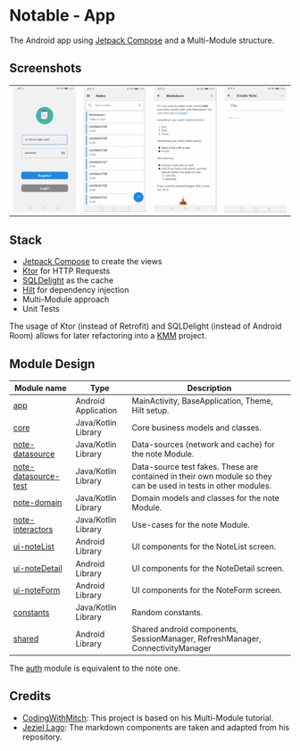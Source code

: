 # Notable - App

The Android app using [Jetpack Compose](https://developer.android.com/jetpack/compose) and a
Multi-Module structure.

## Screenshots

<table>
  <tr>
    <tr>
    <td><img src="./assets/login.png" width="180"></td>
    <td><img src="./assets/notelist.png" width="180"></td>
    <td><img src="./assets/notedetail.png" width="180"></td>
    <td><img src="./assets/noteform.png" width="180"></td>
    </tr>
</table>

## Stack

- [Jetpack Compose](https://developer.android.com/jetpack/compose) to create the views
- [Ktor](https://ktor.io/) for HTTP Requests
- [SQLDelight](https://cashapp.github.io/sqldelight/) as the cache
- [Hilt](https://developer.android.com/training/dependency-injection/hilt-android) for dependency
  injection
- Multi-Module approach
- Unit Tests

The usage of Ktor (instead of Retrofit) and SQLDelight (instead of Android Room) allows for later
refactoring into a [KMM](https://kotlinlang.org/lp/mobile/) project.

## Module Design

| Module name                                         | Type                | Description                                                                                                    |
| --------------------------------------------------- | ------------------- | -------------------------------------------------------------------------------------------------------------- |
| [app](/app/)                                        | Android Application | MainActivity, BaseApplication, Theme, Hilt setup.                                                              |
| [core](/core/)                                      | Java/Kotlin Library | Core business models and classes.                                                                              |
| [note-datasource](/note/note-datasource/)           | Java/Kotlin Library | Data-sources (network and cache) for the note Module.                                                          |
| [note-datasource-test](/note/note-datasource-test/) | Java/Kotlin Library | Data-source test fakes. These are contained in their own module so they can be used in tests in other modules. |
| [note-domain ](/note/note-domain/)                  | Java/Kotlin Library | Domain models and classes for the note Module.                                                                 |
| [note-interactors ](/note/note-interactors/)        | Java/Kotlin Library | Use-cases for the note Module.                                                                                 |
| [ui-noteList](/ui-noteList/)                        | Android Library     | UI components for the NoteList screen.                                                                         |
| [ui-noteDetail](/ui-noteDetail/)                    | Android Library     | UI components for the NoteDetail screen.                                                                       |
| [ui-noteForm](/ui-noteForm/)                        | Android Library     | UI components for the NoteForm screen.                                                                       |
| [constants](/constants/)                            | Java/Kotlin Library | Random constants.                                                                                              |
| [shared](/components/)                              | Android Library     | Shared android components, SessionManager, RefreshManager, ConnectivityManager                                 |

The [auth](/auth/) module is equivalent to the note one.

## Credits

- [CodingWithMitch](https://github.com/mitchtabian/Dota-Info): This project is based on his
  Multi-Module tutorial.
- [Jeziel Lago](https://github.com/jeziellago/compose-markdown): The markdown components are taken
  and adapted from his repository.

